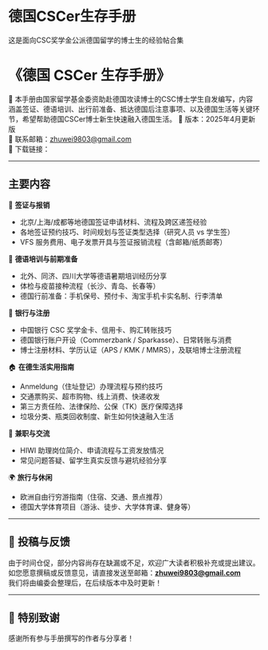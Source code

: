 # 德国CSCer生存手册
这是面向CSC奖学金公派德国留学的博士生的经验帖合集
# 《德国 CSCer 生存手册》

📘 本手册由国家留学基金委资助赴德国攻读博士的CSC博士学生自发编写，内容涵盖签证、德语培训、出行前准备、抵达德国后注意事项、以及德国生活等关键环节，希望帮助德国CSCer博士新生快速融入德国生活。
📝 版本：2025年4月更新版  
📩 联系邮箱：zhuwei9803@gmail.com  
🔗 下载链接：

---

## 主要内容

📌 **签证与报销**
- 北京/上海/成都等地德国签证申请材料、流程及跨区递签经验
- 各地签证预约技巧、时间规划与签证类型选择（研究人员 vs 学生签）
- VFS 服务费用、电子发票开具与签证报销流程（含邮箱/纸质邮寄）

📘 **德语培训与前期准备**
- 北外、同济、四川大学等德语暑期培训经历分享
- 体检与疫苗接种流程（长沙、青岛、长春等）
- 德国行前准备：手机保号、预付卡、淘宝手机卡实名制、行李清单

🏦 **银行与注册**
- 中国银行 CSC 奖学金卡、信用卡、购汇转账技巧
- 德国银行账户开设（Commerzbank / Sparkasse）、日常转账与消费
- 博士注册材料、学历认证（APS / KMK / MMRS），及联培博士注册流程

🏠 **在德生活实用指南**
- Anmeldung（住址登记）办理流程与预约技巧
- 交通票购买、超市购物、线上消费、快递收发
- 第三方责任险、法律保险、公保（TK）医疗保障选择
- 垃圾分类、瓶类回收制度、新生如何快速融入生活

🧳 **兼职与交流**
- HIWI 助理岗位简介、申请流程与工资发放情况
- 常见问题答疑、留学生真实反馈与避坑经验分享

🌍 **旅行与休闲**
- 欧洲自由行穷游指南（住宿、交通、景点推荐）
- 德国大学体育项目（游泳、徒步、大学体育课、健身等）

---

## 💌 投稿与反馈

由于时间仓促，部分内容尚存在缺漏或不足，欢迎广大读者积极补充或提出建议。  
如您愿意撰稿或反馈意见，请直接发送至邮箱：**zhuwei9803@gmail.com**  
我们将由编委会整理后，在后续版本中及时更新！

---

## 👏 特别致谢
感谢所有参与手册撰写的作者与分享者！

